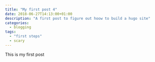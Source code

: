 ```yaml
---
title: "My first post 4"
date: 2018-06-27T14:13:00+01:00
description: "A first post to figure out hoow to build a hugo site"
categories:
  - blogging
tags: 
  - "first steps"
  - scary
---
```


This is my first post 